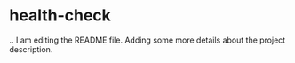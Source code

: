 # health-check
..
I am editing the README file. Adding some more details about the project description.

